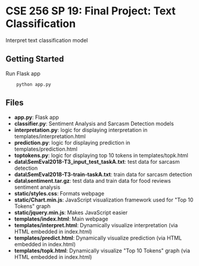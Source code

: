 # CSE 256 SP 19: Final Project: Text Classification

Interpret text classification model

## Getting Started

Run Flask app

		python app.py

## Files

* __app.py__: Flask app
* __classifier.py__: Sentiment Analysis and Sarcasm Detection models
* __interpretation.py__: logic for displaying interpretation in templates/interpretation.html
* __prediction.py__: logic for displaying prediction in templates/prediction.html
* __toptokens.py__: logic for displaying top 10 tokens in templates/topk.html
* __data\SemEval2018-T3_input_test_taskA.txt__: test data for sarcasm detection
* __data\SemEval2018-T3-train-taskA.txt__: train data for sarcasm detection
* __data\sentiment.tar.gz__: test data and train data for food reviews sentiment analysis
* __static/styles.css__: Formats webpage
* __static/Chart.min.js__: JavaScript visualization framework used for "Top 10 Tokens" graph
* __static/jquery.min.js__: Makes JavaScript easier
* __templates/index.html__: Main webpage
* __templates/interpret.html__: Dynamically visualize interpretation (via HTML embedded in index.html)
* __templates/predict.html__: Dynamically visualize prediction (via HTML embedded in index.html)
* __templates/topk.html__: Dynamically visualize "Top 10 Tokens" graph (via HTML embedded in index.html)
